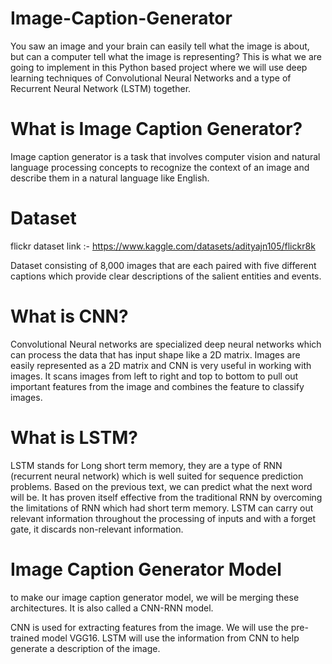# Image-Caption-Generator

You saw an image and your brain can easily tell what the image is about, but can a computer tell what the image is representing? This is what we are going to implement in this Python based project where we will use deep learning techniques of Convolutional Neural Networks and a type of Recurrent Neural Network (LSTM) together.

# What is Image Caption Generator?
Image caption generator is a task that involves computer vision and natural language processing concepts to recognize the context of an image and describe them in a natural language like English.

# Dataset
flickr dataset link :- https://www.kaggle.com/datasets/adityajn105/flickr8k

Dataset consisting of 8,000 images that are each paired with five different captions which provide clear descriptions of the salient entities and events.

# What is CNN?
Convolutional Neural networks are specialized deep neural networks which can process the data that has input shape like a 2D matrix. Images are easily represented as a 2D matrix and CNN is very useful in working with images. It scans images from left to right and top to bottom to pull out important features from the image and combines the feature to classify images.

# What is LSTM?
LSTM stands for Long short term memory, they are a type of RNN (recurrent neural network) which is well suited for sequence prediction problems. Based on the previous text, we can predict what the next word will be. It has proven itself effective from the traditional RNN by overcoming the limitations of RNN which had short term memory. LSTM can carry out relevant information throughout the processing of inputs and with a forget gate, it discards non-relevant information.

# Image Caption Generator Model
to make our image caption generator model, we will be merging these architectures. It is also called a CNN-RNN model.

CNN is used for extracting features from the image. We will use the pre-trained model VGG16.
LSTM will use the information from CNN to help generate a description of the image.
